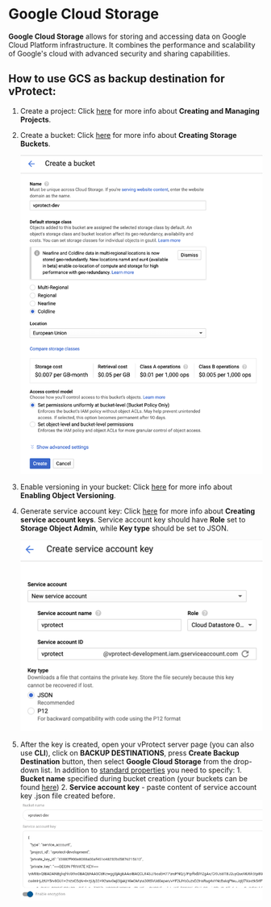 # Google Cloud Storage

**Google Cloud Storage** allows for storing and accessing data on Google Cloud Platform infrastructure. It combines the performance and scalability of Google's cloud with advanced security and sharing capabilities.

## How to use **GCS** as backup destination for **vProtect**:

1. Create a project: Click [here](https://console.cloud.google.com/cloud-resource-manager?_ga=2.160574525.-1623012609.1549010866) for more info about **Creating and Managing Projects**.
2. Create a bucket: Click [here](https://cloud.google.com/storage/docs/creating-buckets) for more info about **Creating Storage Buckets**.

   ![](../../.gitbook/assets/1.png)

3. Enable versioning in your bucket: Click [here](https://github.com/Storware/vprotect-manual/tree/e7b7039b975e5a518e099f05a9079b281ece5f7c/initial_config/backup-providers/[https:/cloud.google.com/storage/docs/using-object-versioning/README.md#enable]) for more info about **Enabling Object Versioning**.
4. Generate service account key: Click [here](https://cloud.google.com/iam/docs/creating-managing-service-account-keys) for more info about **Creating service account keys**. Service account key should have **Role** set to **Storage Object Admin**, while **Key type** should be set to JSON.

   ![](../../.gitbook/assets/2.png)

5. After the key is created, open your vProtect server page \(you can also use **CLI**\), click on **BACKUP DESTINATIONS**, press **Create Backup Destination** button, then select **Google Cloud Storage** from the drop-down list. In addition to [standard properties](https://storware.gitbook.io/storware-vprotect/admin_webui_overview/admin_webui_bd) you need to specify: 1. **Bucket name** specified during bucket creation \(your buckets can be found [here](https://console.cloud.google.com/storage/)\) 2. **Service account key** - paste content of service account key .json file created before.![](../../.gitbook/assets/3.png)

